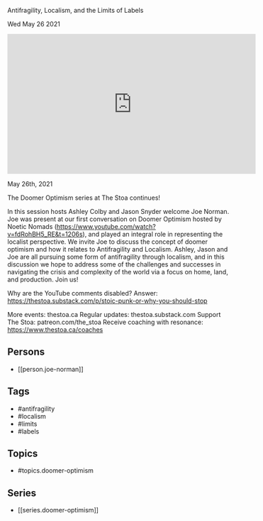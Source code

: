

 Antifragility, Localism, and the Limits of Labels

Wed May 26 2021

<iframe width="560" height="315" src="https://www.youtube.com/embed/Cl9c67p-fCQ" title="Doomer Optimism: Antifragility, Localism, and the Limits of Labels w/ Joe Norman" frameborder="0" allow="accelerometer; autoplay; clipboard-write; encrypted-media; gyroscope; picture-in-picture" allowfullscreen ></iframe>

May 26th, 2021

The Doomer Optimism series at The Stoa continues!

In this session hosts Ashley Colby and Jason Snyder welcome Joe Norman. Joe was present at our first conversation on Doomer Optimism hosted by Noetic Nomads (https://www.youtube.com/watch?v=fdRohBH5_RE&t=1206s), and played an integral role in representing the localist perspective. We invite Joe to discuss the concept of doomer optimism and how it relates to Antifragility and Localism. Ashley, Jason and Joe are all pursuing some form of antifragility through localism, and in this discussion we hope to address some of the challenges and successes in navigating the crisis and complexity of the world via a focus on home, land, and production. Join us!

Why are the YouTube comments disabled? Answer: https://thestoa.substack.com/p/stoic-punk-or-why-you-should-stop

More events: thestoa.ca 
Regular updates: thestoa.substack.com 
Support The Stoa: patreon.com/the_stoa 
Receive coaching with resonance: https://www.thestoa.ca/coaches

## Persons

- [[person.joe-norman]]

## Tags

- #antifragility
- #localism
- #limits
- #labels

## Topics

- #topics.doomer-optimism

## Series

- [[series.doomer-optimism]]

